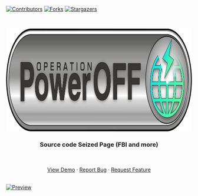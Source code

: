 [![Contributors][contributors-shield]][contributors-url]
[![Forks][forks-shield]][forks-url]
[![Stargazers][stars-shield]][stars-url]

<br />
<p align="center">
  <a href="#">
    <img src="images/poweroff.png" alt="PowerOff" width="1000" height="280">
  </a>

  <h3 align="center">Source code Seized Page (FBI and more)</h3>

  <p align="center">
    <br />
    <br />
    <a href="http://abysseyes.com/">View Demo</a>
    ·
    <a href="https://github.com/toomanylog/seized/issues">Report Bug</a>
    ·
    <a href="https://github.com/toomanylog/seized/issues">Request Feature</a>
  </p>
</p>
    <br />
    
  <a href="#">
    <img src="https://i.imgur.com/O90k6lA.png" alt="Preview" width="1024" height="768">
  </a>

[contributors-shield]: https://img.shields.io/github/contributors/toomanylog/seized.svg?style=for-the-badge
[contributors-url]: https://github.com/toomanylog/seized/graphs/contributors
[forks-shield]: https://img.shields.io/github/forks/toomanylog/seizede.svg?style=for-the-badge
[forks-url]: https://github.com/toomanylog/seized/network/members
[stars-shield]: https://img.shields.io/github/stars/toomanylog/seized.svg?style=for-the-badge
[stars-url]: https://github.com/toomanylog/seized/stargazers5
